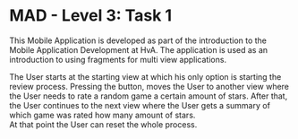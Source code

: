 # MAD - Level 3: Task 1

This Mobile Application is developed as part of the introduction to the Mobile Application Development at HvA.
The application is used as an introduction to using fragments for multi view applications.

The User starts at the starting view at which his only option is starting the review process.
Pressing the button, moves the User to another view where the User needs to rate a random game
a certain amount of stars. After that, the User continues to the next view where the User gets a
summary of which game was rated how many amount of stars.  
At that point the User can reset the whole process.